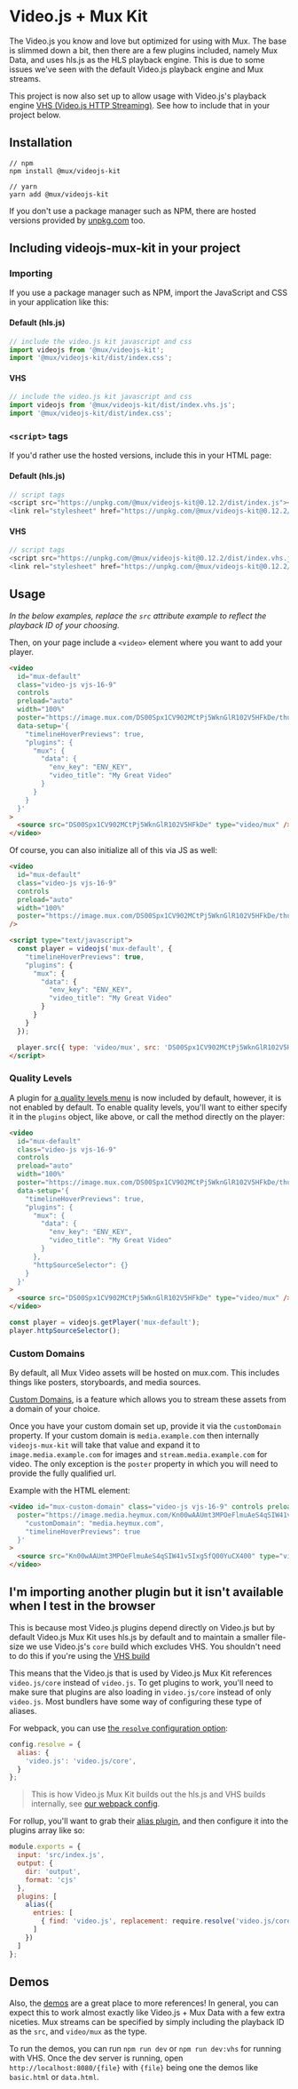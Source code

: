 # Video.js + Mux Kit

The Video.js you know and love but optimized for using with Mux. The base is slimmed down a bit, then there are a few plugins included, namely Mux Data, and uses hls.js as the HLS playback engine. This is due to some issues we've seen with the default Video.js playback engine and Mux streams.

This project is now also set up to allow usage with Video.js's playback engine [VHS (Video.js HTTP Streaming)](https://github.com/videojs/http-streaming). See how to include that in your project below.

## Installation

```
// npm
npm install @mux/videojs-kit

// yarn
yarn add @mux/videojs-kit
```

If you don't use a package manager such as NPM, there are hosted versions provided by [unpkg.com](https://unpkg.com) too.

## Including videojs-mux-kit in your project

### Importing

If you use a package manager such as NPM, import the JavaScript and CSS in your application like this:

#### Default (hls.js)
```js
// include the video.js kit javascript and css
import videojs from '@mux/videojs-kit';
import '@mux/videojs-kit/dist/index.css';  
```

#### VHS
```js
// include the video.js kit javascript and css
import videojs from '@mux/videojs-kit/dist/index.vhs.js';
import '@mux/videojs-kit/dist/index.css';
```

### `<script>` tags

If you'd rather use the hosted versions, include this in your HTML page:

#### Default (hls.js)
```js
// script tags
<script src="https://unpkg.com/@mux/videojs-kit@0.12.2/dist/index.js"></script>
<link rel="stylesheet" href="https://unpkg.com/@mux/videojs-kit@0.12.2/dist/index.css">
```

#### VHS
```js
// script tags
<script src="https://unpkg.com/@mux/videojs-kit@0.12.2/dist/index.vhs.js"></script>
<link rel="stylesheet" href="https://unpkg.com/@mux/videojs-kit@0.12.2/dist/index.css">
```

## Usage

_In the below examples, replace the `src` attribute example to reflect the playback ID of your choosing._


Then, on your page include a `<video>` element where you want to add your player.

```html
<video
  id="mux-default"
  class="video-js vjs-16-9"
  controls
  preload="auto"
  width="100%"
  poster="https://image.mux.com/DS00Spx1CV902MCtPj5WknGlR102V5HFkDe/thumbnail.jpg"
  data-setup='{
    "timelineHoverPreviews": true,
    "plugins": {
      "mux": {
        "data": {
          "env_key": "ENV_KEY",
          "video_title": "My Great Video"
        }
      }
    }
  }'
>
  <source src="DS00Spx1CV902MCtPj5WknGlR102V5HFkDe" type="video/mux" />
</video>
```

Of course, you can also initialize all of this via JS as well:

```html
<video
  id="mux-default"
  class="video-js vjs-16-9"
  controls
  preload="auto"
  width="100%"
  poster="https://image.mux.com/DS00Spx1CV902MCtPj5WknGlR102V5HFkDe/thumbnail.jpg"
/>

<script type="text/javascript">
  const player = videojs('mux-default', {
    "timelineHoverPreviews": true,
    "plugins": {
      "mux": {
        "data": {
          "env_key": "ENV_KEY",
          "video_title": "My Great Video"
        }
      }
    }
  });

  player.src({ type: 'video/mux', src: 'DS00Spx1CV902MCtPj5WknGlR102V5HFkDe' });
</script>
```

### Quality Levels

A plugin for [a quality levels menu](https://github.com/jfujita/videojs-http-source-selector) is now included by default, however, it is not enabled by default.
To enable quality levels, you'll want to either specify it in the `plugins` object, like above, or call the method directly on the player:
```html
<video
  id="mux-default"
  class="video-js vjs-16-9"
  controls
  preload="auto"
  width="100%"
  poster="https://image.mux.com/DS00Spx1CV902MCtPj5WknGlR102V5HFkDe/thumbnail.jpg"
  data-setup='{
    "timelineHoverPreviews": true,
    "plugins": {
      "mux": {
        "data": {
          "env_key": "ENV_KEY",
          "video_title": "My Great Video"
        }
      },
      "httpSourceSelector": {}
    }
  }'
>
  <source src="DS00Spx1CV902MCtPj5WknGlR102V5HFkDe" type="video/mux" />
</video>
```

```js
const player = videojs.getPlayer('mux-default');
player.httpSourceSelector();
```

### Custom Domains

By default, all Mux Video assets will be hosted on mux.com. This includes things like posters, storyboards, and media sources.

[Custom Domains](https://www.mux.com/blog/introducing-custom-domains?_gl=1*h19ho7*_ga*MTQ2MTY1MjY5My4xNjc0MjU0OTYy*_ga_D3BFYPQXX7*MTY4MzgzNzcwOC42NC4wLjE2ODM4Mzc3MTQuMC4wLjA.), is a feature which allows you to stream these assets from a domain of your choice.

Once you have your custom domain set up, provide it via the `customDomain` property. If your custom domain is `media.example.com` then internally `videojs-mux-kit` will take that value and expand it to `image.media.example.com` for images and `stream.media.example.com` for video.  The only exception is the `poster` property in which you will need to provide the fully qualified url.

Example with the HTML element:

```html
<video id="mux-custom-domain" class="video-js vjs-16-9" controls preload="auto"
  poster="https://image.media.heymux.com/Kn00wAAUmt3MPOeFlmuAeS4qSIW41v5Ixg5fQ00YuCX400/thumbnail.jpg" data-setup='{
    "customDomain": "media.heymux.com",
    "timelineHoverPreviews": true
  }'
>
  <source src="Kn00wAAUmt3MPOeFlmuAeS4qSIW41v5Ixg5fQ00YuCX400" type="video/mux" />
</video>
```

## I'm importing another plugin but it isn't available when I test in the browser

This is because most Video.js plugins depend directly on Video.js but by default Video.js Mux Kit uses hls.js by default and to maintain a smaller file-size we use Video.js's `core` build which excludes VHS. You shouldn't need to do this if you're using the [VHS build](#vhs)

This means that the Video.js that is used by Video.js Mux Kit references `video.js/core` instead of `video.js`. To get plugins to work, you'll need to make sure that plugins are also loading in `video.js/core` instead of only `video.js`. Most bundlers have some way of configuring these type of aliases.

For webpack, you can use [the `resolve` configuration option](https://webpack.js.org/configuration/resolve/):
```js
config.resolve = {
  alias: {
    'video.js': 'video.js/core',
  }
};
```
> This is how Video.js Mux Kit builds out the hls.js and VHS builds internally, see [our webpack config](./webpack.common.js).

For rollup, you'll want to grab their [alias plugin](https://github.com/rollup/plugins/tree/master/packages/alias), and then configure it into the plugins array like so:
```js
module.exports = {
  input: 'src/index.js',
  output: {
    dir: 'output',
    format: 'cjs'
  },
  plugins: [
    alias({
      entries: [
        { find: 'video.js', replacement: require.resolve('video.js/core') }
      ]
    })
  ]
};
```

## Demos

Also, the [demos](https://github.com/muxinc/videojs-mux-kit/tree/main/src/demo) are a great place to more references! In general, you can expect this to work almost exactly like Video.js + Mux Data with a few extra niceties. Mux streams can be specified by simply including the playback ID as the `src`, and `video/mux` as the type.

To run the demos, you can run `npm run dev` or `npm run dev:vhs` for running with VHS.
Once the dev server is running, open `http://localhost:8080/{file}` with `{file}` being one the demos like `basic.html` or `data.html`.
